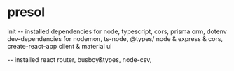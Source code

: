 # presol

init -- installed dependencies for node, typescript, cors, prisma orm, dotenv
                  dev-dependencies for nodemon, ts-node, @types/ node & express & cors, 
                  create-react-app client & material ui 

 -- installed react router, busboy&types, node-csv, 